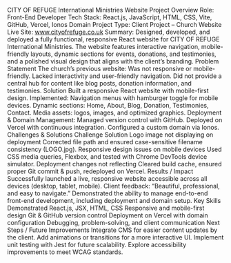 CITY OF REFUGE International Ministries Website
Project Overview
Role: Front-End Developer
Tech Stack: React.js, JavaScript, HTML, CSS, Vite, GitHub, Vercel, Ionos Domain
Project Type: Client Project – Church Website
Live Site: www.cityofrefuge.co.uk
Summary:
Designed, developed, and deployed a fully functional, responsive React website for CITY OF REFUGE International Ministries. The website features interactive navigation, mobile-friendly layouts, dynamic sections for events, donations, and testimonies, and a polished visual design that aligns with the client’s branding.
Problem Statement
The church’s previous website:
Was not responsive or mobile-friendly.
Lacked interactivity and user-friendly navigation.
Did not provide a central hub for content like blog posts, donation information, and testimonies.
Solution
Built a responsive React website with mobile-first design.
Implemented:
Navigation menus with hamburger toggle for mobile devices.
Dynamic sections: Home, About, Blog, Donation, Testimonies, Contact.
Media assets: logos, images, and optimized graphics.
Deployment & Domain Management:
Managed version control with GitHub.
Deployed on Vercel with continuous integration.
Configured a custom domain via Ionos.
Challenges & Solutions
Challenge	Solution
Logo image not displaying on deployment	Corrected file path and ensured case-sensitive filename consistency (LOGO.jpg).
Responsive design issues on mobile devices	Used CSS media queries, Flexbox, and tested with Chrome DevTools device simulator.
Deployment changes not reflecting	Cleared build cache, ensured proper Git commit & push, redeployed on Vercel.
Results / Impact
Successfully launched a live, responsive website accessible across all devices (desktop, tablet, mobile).
Client feedback: “Beautiful, professional, and easy to navigate.”
Demonstrated the ability to manage end-to-end front-end development, including deployment and domain setup.
Key Skills Demonstrated
React.js, JSX, HTML, CSS
Responsive and mobile-first design
Git & GitHub version control
Deployment on Vercel with domain configuration
Debugging, problem-solving, and client communication
Next Steps / Future Improvements
Integrate CMS for easier content updates by the client.
Add animations or transitions for a more interactive UI.
Implement unit testing with Jest for future scalability.
Explore accessibility improvements to meet WCAG standards.
